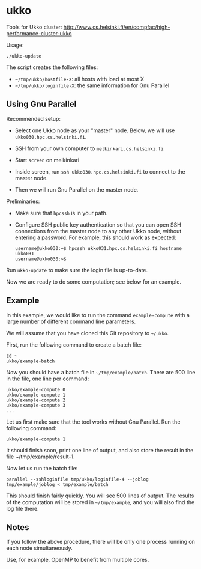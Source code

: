 ukko
====

Tools for Ukko cluster:
http://www.cs.helsinki.fi/en/compfac/high-performance-cluster-ukko

Usage:

    ./ukko-update

The script creates the following files:

  - `~/tmp/ukko/hostfile-X`: all hosts with load at most X
  - `~/tmp/ukko/loginfile-X`: the same information for Gnu Parallel


Using Gnu Parallel
------------------

Recommended setup:

  - Select one Ukko node as your "master" node. Below, we will use
    `ukko030.hpc.cs.helsinki.fi`.

  - SSH from your own computer to `melkinkari.cs.helsinki.fi`
  
  - Start `screen` on melkinkari
  
  - Inside screen, run `ssh ukko030.hpc.cs.helsinki.fi` to
    connect to the master node.

  - Then we will run Gnu Parallel on the master node.

Preliminaries:

  - Make sure that `hpcssh` is in your path.

  - Configure SSH public key authentication so that you can open
    SSH connections from the master node to any other Ukko node,
    without entering a password. For example, this should work as
    expected:

        username@ukko030:~$ hpcssh ukko031.hpc.cs.helsinki.fi hostname
        ukko031
        username@ukko030:~$
  
Run `ukko-update` to make sure the login file is up-to-date.

Now we are ready to do some computation; see below for an example.


Example
-------

In this example, we would like to run the command `example-compute`
with a large number of different command line parameters.

We will assume that you have cloned this Git repository to
`~/ukko`.

First, run the following command to create a batch file:

    cd ~
    ukko/example-batch

Now you should have a batch file in `~/tmp/example/batch`. There
are 500 line in the file, one line per command:

    ukko/example-compute 0
    ukko/example-compute 1
    ukko/example-compute 2
    ukko/example-compute 3
    ...

Let us first make sure that the tool works without Gnu Parallel.
Run the following command:

    ukko/example-compute 1

It should finish soon, print one line of output, and also store the
result in the file ~/tmp/example/result-1.

Now let us run the batch file:

    parallel --sshloginfile tmp/ukko/loginfile-4 --joblog tmp/example/joblog < tmp/example/batch

This should finish fairly quickly. You will see 500 lines of
output. The results of the computation will be stored in
`~/tmp/example`, and you will also find the log file there.


Notes
-----

If you follow the above procedure, there will be only one process
running on each node simultaneously.

Use, for example, OpenMP to benefit from multiple cores.
